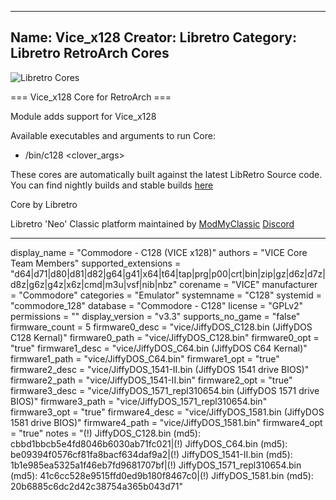 -----------------------
Name: Vice_x128
Creator: Libretro
Category: Libretro RetroArch Cores
-----------------------
![Libretro Cores](https://modmyclassic.com/wp-content/uploads/2020/06/LibRetroNeoCoresSmall.png)

=== Vice_x128 Core for RetroArch ===

Module adds support for Vice_x128

Available executables and arguments to run Core:
- /bin/c128 <rom> <clover_args>

These cores are automatically built against the latest LibRetro Source code. You can find nightly builds and stable builds [here](https://modmyclassic.com/hmodcores)

Core by Libretro

Libretro 'Neo' Classic platform maintained by [ModMyClassic](https://modmyclassic.com) [Discord](https://modmyclassic.com/discord)

-----------------------

display_name = "Commodore - C128 (VICE x128)"
authors = "VICE Core Team Members"
supported_extensions = "d64|d71|d80|d81|d82|g64|g41|x64|t64|tap|prg|p00|crt|bin|zip|gz|d6z|d7z|d8z|g6z|g4z|x6z|cmd|m3u|vsf|nib|nbz"
corename = "VICE"
manufacturer = "Commodore"
categories = "Emulator"
systemname = "C128"
systemid = "commodore_128"
database = "Commodore - C128"
license = "GPLv2"
permissions = ""
display_version = "v3.3"
supports_no_game = "false"
firmware_count = 5
firmware0_desc = "vice/JiffyDOS_C128.bin (JiffyDOS C128 Kernal)"
firmware0_path = "vice/JiffyDOS_C128.bin"
firmware0_opt = "true"
firmware1_desc = "vice/JiffyDOS_C64.bin (JiffyDOS C64 Kernal)"
firmware1_path = "vice/JiffyDOS_C64.bin"
firmware1_opt = "true"
firmware2_desc = "vice/JiffyDOS_1541-II.bin (JiffyDOS 1541 drive BIOS)"
firmware2_path = "vice/JiffyDOS_1541-II.bin"
firmware2_opt = "true"
firmware3_desc = "vice/JiffyDOS_1571_repl310654.bin (JiffyDOS 1571 drive BIOS)"
firmware3_path = "vice/JiffyDOS_1571_repl310654.bin"
firmware3_opt = "true"
firmware4_desc = "vice/JiffyDOS_1581.bin (JiffyDOS 1581 drive BIOS)"
firmware4_path = "vice/JiffyDOS_1581.bin"
firmware4_opt = "true"
notes = "(!) JiffyDOS_C128.bin (md5): cbbd1bbcb5e4fd8046b6030ab71fc021|(!) JiffyDOS_C64.bin (md5): be09394f0576cf81fa8bacf634daf9a2|(!) JiffyDOS_1541-II.bin (md5): 1b1e985ea5325a1f46eb7fd9681707bf|(!) JiffyDOS_1571_repl310654.bin (md5): 41c6cc528e9515ffd0ed9b180f8467c0|(!) JiffyDOS_1581.bin (md5): 20b6885c6dc2d42c38754a365b043d71"
